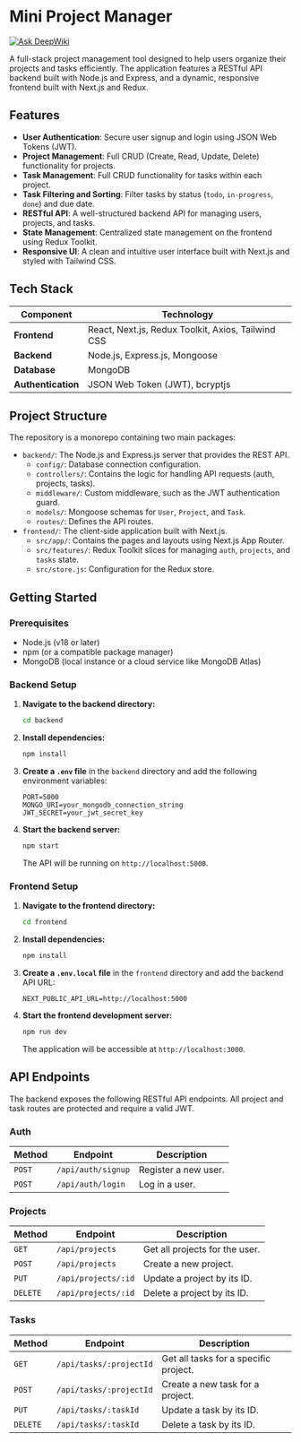 # Mini Project Manager
[![Ask DeepWiki](https://devin.ai/assets/askdeepwiki.png)](https://deepwiki.com/ThePsychoCoder/Mini-Project-Manager)

A full-stack project management tool designed to help users organize their projects and tasks efficiently. The application features a RESTful API backend built with Node.js and Express, and a dynamic, responsive frontend built with Next.js and Redux.

## Features

- **User Authentication**: Secure user signup and login using JSON Web Tokens (JWT).
- **Project Management**: Full CRUD (Create, Read, Update, Delete) functionality for projects.
- **Task Management**: Full CRUD functionality for tasks within each project.
- **Task Filtering and Sorting**: Filter tasks by status (`todo`, `in-progress`, `done`) and due date.
- **RESTful API**: A well-structured backend API for managing users, projects, and tasks.
- **State Management**: Centralized state management on the frontend using Redux Toolkit.
- **Responsive UI**: A clean and intuitive user interface built with Next.js and styled with Tailwind CSS.

## Tech Stack

| Component | Technology |
|---|---|
| **Frontend** | React, Next.js, Redux Toolkit, Axios, Tailwind CSS |
| **Backend** | Node.js, Express.js, Mongoose |
| **Database** | MongoDB |
| **Authentication**| JSON Web Token (JWT), bcryptjs |

## Project Structure

The repository is a monorepo containing two main packages:

-   `backend/`: The Node.js and Express.js server that provides the REST API.
    -   `config/`: Database connection configuration.
    -   `controllers/`: Contains the logic for handling API requests (auth, projects, tasks).
    -   `middleware/`: Custom middleware, such as the JWT authentication guard.
    -   `models/`: Mongoose schemas for `User`, `Project`, and `Task`.
    -   `routes/`: Defines the API routes.
-   `frontend/`: The client-side application built with Next.js.
    -   `src/app/`: Contains the pages and layouts using Next.js App Router.
    -   `src/features/`: Redux Toolkit slices for managing `auth`, `projects`, and `tasks` state.
    -   `src/store.js`: Configuration for the Redux store.

## Getting Started

### Prerequisites

-   Node.js (v18 or later)
-   npm (or a compatible package manager)
-   MongoDB (local instance or a cloud service like MongoDB Atlas)

### Backend Setup

1.  **Navigate to the backend directory:**
    ```bash
    cd backend
    ```

2.  **Install dependencies:**
    ```bash
    npm install
    ```

3.  **Create a `.env` file** in the `backend` directory and add the following environment variables:
    ```env
    PORT=5000
    MONGO_URI=your_mongodb_connection_string
    JWT_SECRET=your_jwt_secret_key
    ```

4.  **Start the backend server:**
    ```bash
    npm start
    ```
    The API will be running on `http://localhost:5000`.

### Frontend Setup

1.  **Navigate to the frontend directory:**
    ```bash
    cd frontend
    ```

2.  **Install dependencies:**
    ```bash
    npm install
    ```

3.  **Create a `.env.local` file** in the `frontend` directory and add the backend API URL:
    ```env
    NEXT_PUBLIC_API_URL=http://localhost:5000
    ```

4.  **Start the frontend development server:**
    ```bash
    npm run dev
    ```
    The application will be accessible at `http://localhost:3000`.

## API Endpoints

The backend exposes the following RESTful API endpoints. All project and task routes are protected and require a valid JWT.

### Auth

| Method | Endpoint         | Description      |
|--------|------------------|------------------|
| `POST` | `/api/auth/signup` | Register a new user. |
| `POST` | `/api/auth/login`  | Log in a user.   |

### Projects

| Method | Endpoint           | Description                      |
|--------|--------------------|----------------------------------|
| `GET`  | `/api/projects`      | Get all projects for the user.   |
| `POST` | `/api/projects`      | Create a new project.            |
| `PUT`  | `/api/projects/:id`  | Update a project by its ID.      |
| `DELETE`| `/api/projects/:id`| Delete a project by its ID.      |

### Tasks

| Method | Endpoint                 | Description                                  |
|--------|--------------------------|----------------------------------------------|
| `GET`  | `/api/tasks/:projectId`  | Get all tasks for a specific project.        |
| `POST` | `/api/tasks/:projectId`  | Create a new task for a project.             |
| `PUT`  | `/api/tasks/:taskId`     | Update a task by its ID.                     |
| `DELETE`| `/api/tasks/:taskId`   | Delete a task by its ID.                     |

